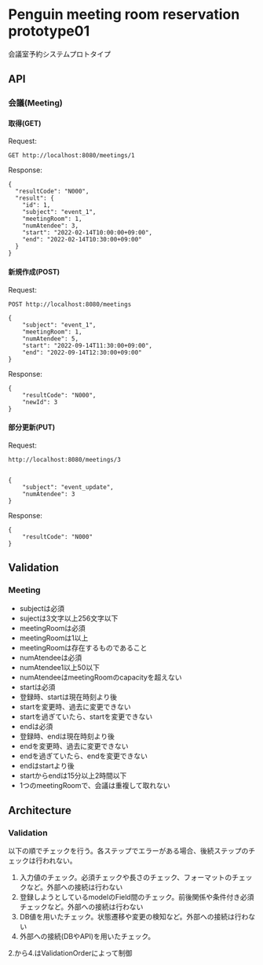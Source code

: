 # Penguin meeting room reservation prototype01

会議室予約システムプロトタイプ

## API
### 会議(Meeting)

#### 取得(GET)

Request:

```
GET http://localhost:8080/meetings/1
```

Response:

```
{
  "resultCode": "N000",
  "result": {
    "id": 1,
    "subject": "event_1",
    "meetingRoom": 1,
    "numAtendee": 3,
    "start": "2022-02-14T10:00:00+09:00",
    "end": "2022-02-14T10:30:00+09:00"
  }
}
```

#### 新規作成(POST)
Request:

```
POST http://localhost:8080/meetings

{
    "subject": "event_1",
    "meetingRoom": 1,
    "numAtendee": 5,
    "start": "2022-09-14T11:30:00+09:00",
    "end": "2022-09-14T12:30:00+09:00"
}
```

Response:

```
{
    "resultCode": "N000",
    "newId": 3
}
```

#### 部分更新(PUT)

Request:

```
http://localhost:8080/meetings/3


{
    "subject": "event_update",
    "numAtendee": 3
}
```

Response:

```
{
    "resultCode": "N000"
}
```


## Validation

### Meeting
- subjectは必須
- sujectは3文字以上256文字以下
- meetingRoomは必須
- meetingRoomは1以上
- meetingRoomは存在するものであること
- numAtendeeは必須
- numAtendee1以上50以下
- numAtendeeはmeetingRoomのcapacityを超えない
- startは必須
- 登録時、startは現在時刻より後
- startを変更時、過去に変更できない
- startを過ぎていたら、startを変更できない
- endは必須
- 登録時、endは現在時刻より後
- endを変更時、過去に変更できない
- endを過ぎていたら、endを変更できない
- endはstartより後
- startからendは15分以上2時間以下
- 1つのmeetingRoomで、会議は重複して取れない

## Architecture

### Validation
以下の順でチェックを行う。各ステップでエラーがある場合、後続ステップのチェックは行われない。

1. 入力値のチェック。必須チェックや長さのチェック、フォーマットのチェックなど。外部への接続は行わない
1. 登録しようとしているmodelのField間のチェック。前後関係や条件付き必須チェックなど。外部への接続は行わない
1. DB値を用いたチェック。状態遷移や変更の検知など。外部への接続は行わない
1. 外部への接続(DBやAPI)を用いたチェック。

2.から4.はValidationOrderによって制御
